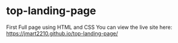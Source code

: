 # top-landing-page
First Full page using HTML and CSS
You can view the live site here: https://jmart2210.github.io/top-landing-page/

